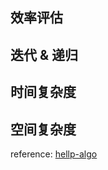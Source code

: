 ## 效率评估

## 迭代 & 递归

## 时间复杂度

## 空间复杂度

reference: [hellp-algo](https://www.hello-algo.com/chapter_computational_complexity/performance_evaluation/)